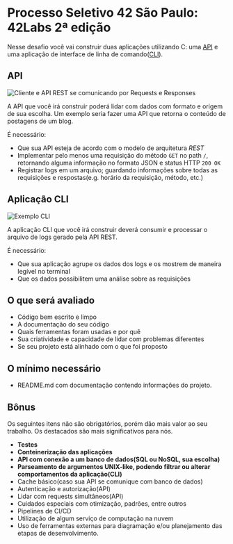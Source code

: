 # Processo Seletivo 42 São Paulo: 42Labs 2ª edição

Nesse desafio você vai construir duas aplicações utilizando C: uma [API](#) e
uma aplicação de interface de linha de comando([CLI](#)).

## API

![Cliente e API REST se comunicando por Requests e
Responses](./img/01_client_api.png)

A API que você irá construir poderá lidar com dados com formato e origem de sua
escolha. Um exemplo seria fazer uma API que retorna o conteúdo de postagens de
um blog.

É necessário:

- Que sua API esteja de acordo com o modelo de arquitetura _REST_
- Implementar pelo menos uma requisição do método `GET` no path `/`, retornando
  alguma informação no formato JSON e status HTTP `200 OK`
- Registrar logs em um arquivo; guardando informações sobre todas as requisições
  e respostas(e.g. horário da requisição, método, etc.)
## Aplicação CLI

![Exemplo CLI](./img/02_cli_example.png)

A aplicação CLI que você irá construir deverá consumir e processar o arquivo de
logs gerado pela API REST.

É necessário:

- Que sua aplicação agrupe os dados dos logs e os mostrem de maneira legível no terminal
- Que os dados possibilitem uma análise sobre as requisições

## O que será avaliado

- Código bem escrito e limpo
- A documentação do seu código
- Quais ferramentas foram usadas e por quê
- Sua criatividade e capacidade de lidar com problemas diferentes
- Se seu projeto está alinhado com o que foi proposto

## O mínimo necessário

- README.md com documentação contendo informações do projeto.

## Bônus

Os seguintes itens não são obrigatórios, porém dão mais valor ao seu trabalho.
Os destacados são mais significativos para nós.

- **Testes**
- **Conteinerização das aplicações**
- **API com conexão a um banco de dados(SQL ou NoSQL, sua escolha)**
- **Parseamento de argumentos UNIX-like, podendo filtrar ou alterar comportamentos da aplicação(CLI)**
- Cache básico(caso sua API se comunique com banco de dados)
- Autenticação e autorização(API)
- Lidar com requests simultâneos(API)
- Cuidados especiais com otimização, padrões, entre outros
- Pipelines de CI/CD
- Utilização de algum serviço de computação na nuvem
- Uso de ferramentas externas para diagramação e/ou planejamento das etapas de desenvolvimento.
